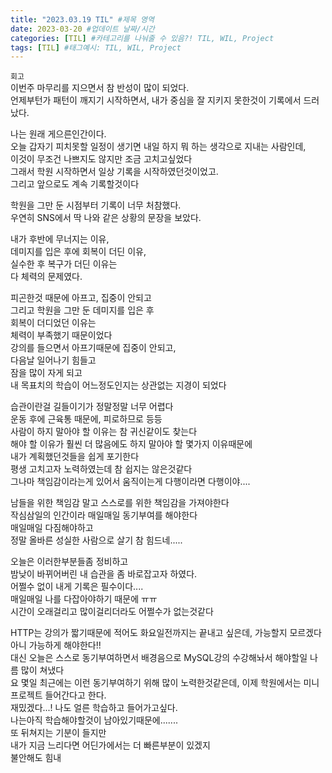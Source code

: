 ```yaml
---
title: "2023.03.19 TIL" #제목 영역
date: 2023-03-20 #업데이트 날짜/시간
categories: [TIL] #카테고리를 나눠줄 수 있음?! TIL, WIL, Project
tags: [TIL] #태그예시: TIL, WIL, Project
---
```


`회고`  
이번주 마무리를 지으면서 참 반성이 많이 되었다.  
언제부턴가 패턴이 깨지기 시작하면서, 내가 중심을 잘 지키지 못한것이 기록에서 드러났다.

나는 원래 게으른인간이다.  
오늘 갑자기 피치못할 일정이 생기면 내일 하지 뭐 하는 생각으로 지내는 사람인데,  
이것이 무조건 나쁘지도 않지만 조금 고치고싶었다  
그래서 학원 시작하면서 일상 기록을 시작하였던것이었고.  
그리고 앞으로도 계속 기록할것이다

학원을 그만 둔 시점부터 기록이 너무 처참했다.  
우연히 SNS에서 딱 나와 같은 상황의 문장을 보았다.

내가 후반에 무너지는 이유,  
데미지를 입은 후에 회복이 더딘 이유,  
실수한 후 복구가 더딘 이유는  
다 체력의 문제였다.

피곤한것 때문에 아프고, 집중이 안되고  
그리고 학원을 그만 둔 데미지를 입은 후  
회복이 더디었던 이유는  
체력이 부족했기 때문이었다  
강의를 들으면서 아프기때문에 집중이 안되고,  
다음날 일어나기 힘들고  
잠을 많이 자게 되고  
내 목표치의 학습이 어느정도인지는 상관없는 지경이 되었다

습관이란걸 길들이기가 정말정말 너무 어렵다  
운동 후에 근육통 때문에, 피로하므로 등등  
사람이 하지 말아야 할 이유는 참 귀신같이도 찾는다  
해야 할 이유가 훨씬 더 많음에도 하지 말아야 할 몇가지 이유때문에  
내가 계획했던것들을 쉽게 포기한다  
평생 고치고자 노력하였는데 참 쉽지는 않은것같다  
그나마 책임감이라는게 있어서 움직이는게 다행이라면 다행이야....

남들을 위한 책임감 말고 스스로를 위한 책임감을 가져야한다  
작심삼일의 인간이라 매일매일 동기부여를 해야한다  
매일매일 다짐해야하고  
정말 올바른 성실한 사람으로 살기 참 힘드네.....

오늘은 이러한부분들좀 정비하고  
밤낮이 바뀌어버린 내 습관을 좀 바로잡고자 하였다.  
어쩔수 없이 내게 기록은 필수이다....  
매일매일 나를 다잡아야하기 때문에 ㅠㅠ  
시간이 오래걸리고 많이걸리더라도 어쩔수가 없는것같다

HTTP는 강의가 짧기때문에 적어도 화요일전까지는 끝내고 싶은데, 가능할지 모르겠다  
아니 가능하게 해야한다!!  
대신 오늘은 스스로 동기부여하면서 배경음으로 MySQL강의 수강해놔서 해야할일 나름 많이 쳐냈다  
요 몇일 최근에는 이런 동기부여하기 위해 많이 노력한것같은데,
이제 학원에서는 미니프로젝트 들어간다고 한다.  
재밌겠다...! 나도 얼른 학습하고 들어가고싶다.  
나는아직 학습해야할것이 남아있기때문에.......  
또 뒤쳐지는 기분이 들지만  
내가 지금 느리다면 어딘가에서는 더 빠른부분이 있겠지  
불안해도 힘내
